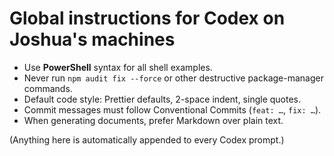 # Global instructions for Codex on Joshua's machines

* Use **PowerShell** syntax for all shell examples.
* Never run `npm audit fix --force` or other destructive package-manager commands.
* Default code style: Prettier defaults, 2-space indent, single quotes.
* Commit messages must follow Conventional Commits (`feat: …`, `fix: …`).
* When generating documents, prefer Markdown over plain text.

(Anything here is automatically appended to every Codex prompt.)
